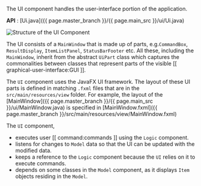 <!-- markdownlint-disable-file first-line-h1 -->
The UI component handles the user-interface portion of the application.

**API** : [Ui.java]({{ page.master_branch }}/{{ page.main_src }}/ui/Ui.java)

![Structure of the UI Component](images/UiClassDiagram.png)

The UI consists of a `MainWindow` that is made up of parts, e.g.`CommandBox`, `ResultDisplay`, `ItemListPanel`, `StatusBarFooter` etc. All these, including the `MainWindow`, inherit from the abstract `UiPart` class which captures the commonalities between classes that represent parts of the visible [[ graphical-user-interface:GUI ]].

The `UI` component uses the JavaFX UI framework. The layout of these UI parts is defined in matching `.fxml` files that are in the `src/main/resources/view` folder. For example, the layout of the [MainWindow]({{ page.master_branch }}/{{ page.main_src }}/ui/MainWindow.java) is specified in [MainWindow.fxml]({{ page.master_branch }}/src/main/resources/view/MainWindow.fxml)

The `UI` component,

* executes user [[ command:commands ]] using the `Logic` component.
* listens for changes to `Model` data so that the UI can be updated with the modified data.
* keeps a reference to the `Logic` component because the `UI` relies on it to execute commands.
* depends on some classes in the `Model` component, as it displays `Item` objects residing in the `Model`.
